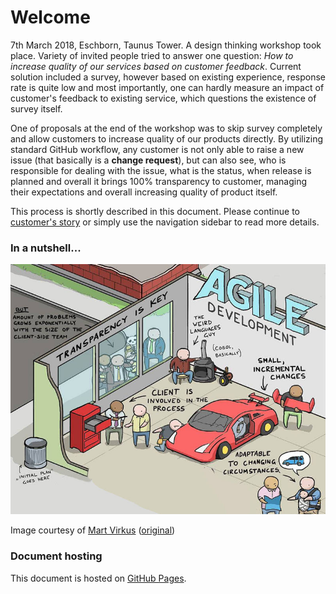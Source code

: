 # Welcome

7th March 2018, Eschborn, Taunus Tower. A design thinking workshop took place. Variety of invited people tried to answer 
one question: *How to increase quality of our services based on customer feedback*. Current solution included a survey, 
however based on existing experience, response rate is quite low and most importantly, one can hardly measure an impact 
of customer's feedback to existing service, which questions the existence of survey itself.  

One of proposals at the end of the workshop was to skip survey completely and allow customers to increase quality of 
our products directly. By utilizing standard GitHub workflow, any customer is not only able to raise a new issue (that 
basically is a **change request**), but can also see, who is responsible for dealing with the issue, what is the status, 
when release is planned and overall it brings 100% transparency to customer, managing their expectations and overall 
increasing quality of product itself.  

This process is shortly described in this document. Please continue to [customer's story](story1.md) or simply use the 
navigation sidebar to read more details.

### In a nutshell...

![illustation](img/title.jpg)

Image courtesy of [Mart Virkus](https://toggl.com/) ([original](https://i.imgur.com/IMPvTZd.jpg))

### Document hosting

This document is hosted on [GitHub Pages](https://do-team.github.io/productitself/).
